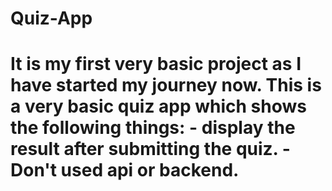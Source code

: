 # Quiz-App
 # It is my first very basic project as I have started my journey now. This is a very basic quiz app which shows the following things: - display the result after submitting the quiz. - Don't used  api or backend.
